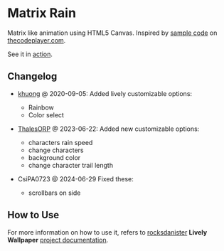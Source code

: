 # Matrix Rain

Matrix like animation using HTML5 Canvas. Inspired by [sample code](http://thecodeplayer.com/walkthrough/matrix-rain-animation-html5-canvas-javascript) on [thecodeplayer.com](http://thecodeplayer.com/).

See it in [action](http://parambirs.github.io/matrix).

## Changelog

- [khuong](https://github.com/bad1dea) @ 2020-09-05:
  Added lively customizable options:
  - Rainbow
  - Color select

- [ThalesORP](https://github.com/thalesorp) @ 2023-06-22:
  Added new customizable options:
  - characters rain speed
  - change characters
  - background color
  - change character trail length

- CsiPA0723 @ 2024-06-29
  Fixed these:
  - scrollbars on side

## How to Use

For more information on how to use it, refers to [rocksdanister](https://github.com/rocksdanister) **Lively Wallpaper** [project documentation](https://github.com/rocksdanister/lively/wiki/Getting-Started).

